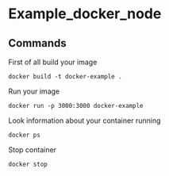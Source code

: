 # Example_docker_node

## Commands

First of all build your image

<code>docker build -t docker-example .</code>

Run your image

<code>docker run -p 3000:3000 docker-example </code>

Look information about your container running

<code>docker ps</code>

Stop container

<code>docker stop <ID></code>
